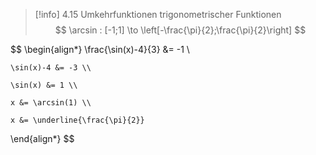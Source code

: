 > [!info] 4.15 Umkehrfunktionen trigonometrischer Funktionen
>$$
>\arcsin : [-1;1] \to \left[-\frac{\pi}{2};\frac{\pi}{2}\right]
>$$

$$
\begin{align*}
	\frac{\sin(x)-4}{3} &= -1 \\

	\sin(x)-4 &= -3 \\

	\sin(x) &= 1 \\

	x &= \arcsin(1) \\

	x &= \underline{\frac{\pi}{2}}
\end{align*}
$$
